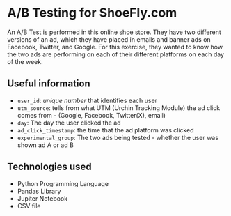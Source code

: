 # A/B Testing for ShoeFly.com

An A/B Test is performed in this online shoe store. They have two different versions of an ad, which they have placed in emails and banner ads on Facebook, Twitter, and Google. For this exercise, they wanted to know how the two ads are performing on each of their different platforms on each day of the week.

## Useful information

- `user_id`: _unique number_ that identifies each user
- `utm_source`: tells from what UTM (Urchin Tracking Module) the ad click comes from - (Google, Facebook, Twitter(X), email)
- `day`: The day the user clicked the ad
- `ad_click_timestamp`: the time that the ad platform was clicked
- `experimental_group`: The two ads being tested - whether the user was shown ad A or ad B

## Technologies used

- Python Programming Language
- Pandas Library
- Jupiter Notebook
- CSV file
  